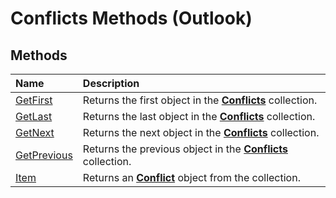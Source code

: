 
# Conflicts Methods (Outlook)

## Methods



|**Name**|**Description**|
|:-----|:-----|
|[GetFirst](f257a9f1-d9ec-c13a-62f7-0228d55342da.md)|Returns the first object in the  **[Conflicts](c4e1c060-519a-a6d1-8fb2-c7dfa1e3e66f.md)** collection.|
|[GetLast](2f82fcab-7c8e-3df7-adc1-8f701d3bf9cb.md)|Returns the last object in the  **[Conflicts](c4e1c060-519a-a6d1-8fb2-c7dfa1e3e66f.md)** collection.|
|[GetNext](2e21ea88-c732-17ee-cd87-698fee992269.md)|Returns the next object in the  **[Conflicts](c4e1c060-519a-a6d1-8fb2-c7dfa1e3e66f.md)** collection.|
|[GetPrevious](23b5d75a-e1eb-7164-df92-71e37a1ec79f.md)|Returns the previous object in the  **[Conflicts](c4e1c060-519a-a6d1-8fb2-c7dfa1e3e66f.md)** collection.|
|[Item](efd74c23-31fb-1a3c-aebc-27ce22f1c3bf.md)|Returns an  **[Conflict](a7c8f12a-08ba-9fff-60b8-a02d1c7f6f33.md)** object from the collection.|
